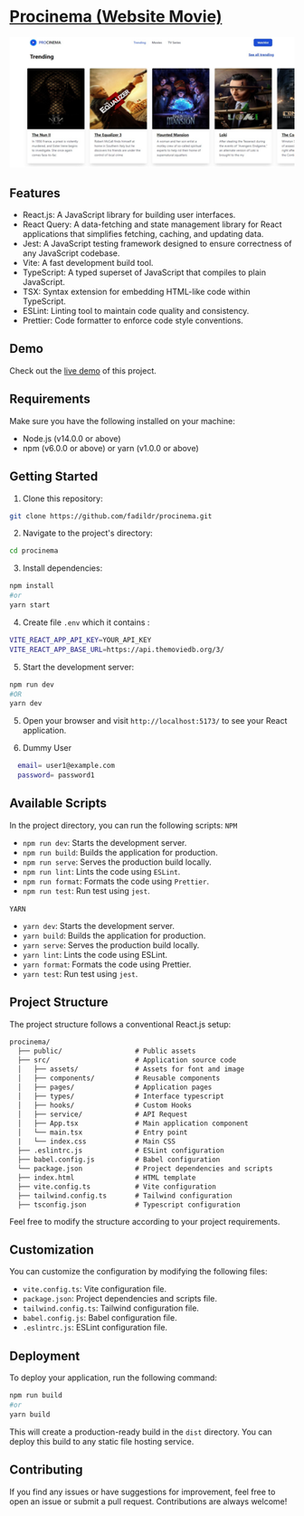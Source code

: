 # [Procinema (Website Movie)](https://procinema.vercel.app/)

![Image Banner](src/assets/images/banner.jpeg)

## Features

- React.js: A JavaScript library for building user interfaces.
- React Query: A data-fetching and state management library for React applications that simplifies fetching, caching, and updating data.
- Jest: A JavaScript testing framework designed to ensure correctness of any JavaScript codebase.
- Vite: A fast development build tool.
- TypeScript: A typed superset of JavaScript that compiles to plain JavaScript.
- TSX: Syntax extension for embedding HTML-like code within TypeScript.
- ESLint: Linting tool to maintain code quality and consistency.
- Prettier: Code formatter to enforce code style conventions.

## Demo

Check out the [live demo](https://procinema.vercel.app/) of this project.

## Requirements

Make sure you have the following installed on your machine:

- Node.js (v14.0.0 or above)
- npm (v6.0.0 or above) or yarn (v1.0.0 or above)

## Getting Started

1. Clone this repository:

```bash
git clone https://github.com/fadildr/procinema.git
```

2. Navigate to the project's directory:

```bash
cd procinema
```

3. Install dependencies:

```bash
npm install
#or
yarn start
```

4. Create file `.env` which it contains :

```bash
VITE_REACT_APP_API_KEY=YOUR_API_KEY
VITE_REACT_APP_BASE_URL=https://api.themoviedb.org/3/
```

5. Start the development server:

```bash
npm run dev
#OR
yarn dev
```

5. Open your browser and visit `http://localhost:5173/` to see your React application.

6. Dummy User

```bash
  email= user1@example.com
  password= password1
```

## Available Scripts

In the project directory, you can run the following scripts:
`NPM`

- `npm run dev`: Starts the development server.
- `npm run build`: Builds the application for production.
- `npm run serve`: Serves the production build locally.
- `npm run lint`: Lints the code using `ESLint`.
- `npm run format`: Formats the code using `Prettier`.
- `npm run test`: Run test using `jest`.

`YARN`

- `yarn dev`: Starts the development server.
- `yarn build`: Builds the application for production.
- `yarn serve`: Serves the production build locally.
- `yarn lint`: Lints the code using ESLint.
- `yarn format`: Formats the code using Prettier.
- `yarn test`: Run test using `jest`.

## Project Structure

The project structure follows a conventional React.js setup:

```
procinema/
  ├── public/                  # Public assets
  ├── src/                     # Application source code
  │   ├── assets/              # Assets for font and image
  │   ├── components/          # Reusable components
  │   ├── pages/               # Application pages
  │   ├── types/               # Interface typescript
  │   ├── hooks/               # Custom Hooks
  │   ├── service/             # API Request
  │   ├── App.tsx              # Main application component
  │   └── main.tsx             # Entry point
  |   └── index.css            # Main CSS
  ├── .eslintrc.js             # ESLint configuration
  ├── babel.config.js          # Babel configuration
  └── package.json             # Project dependencies and scripts
  ├── index.html               # HTML template
  ├── vite.config.ts           # Vite configuration
  ├── tailwind.config.ts       # Tailwind configuration
  ├── tsconfig.json            # Typescript configuration
```

Feel free to modify the structure according to your project requirements.

## Customization

You can customize the configuration by modifying the following files:

- `vite.config.ts`: Vite configuration file.
- `package.json`: Project dependencies and scripts file.
- `tailwind.config.ts`: Tailwind configuration file.
- `babel.config.js`: Babel configuration file.
- `.eslintrc.js`: ESLint configuration file.

## Deployment

To deploy your application, run the following command:

```bash
npm run build
#or
yarn build
```

This will create a production-ready build in the `dist` directory. You can deploy this build to any static file hosting service.

## Contributing

If you find any issues or have suggestions for improvement, feel free to open an issue or submit a pull request. Contributions are always welcome!
